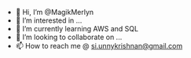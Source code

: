 - 👋 Hi, I’m @MagikMerlyn
- 👀 I’m interested in ...
- 🌱 I’m currently learning AWS and SQL
- 💞️ I’m looking to collaborate on ...
- 📫 How to reach me @ 
  si.unnykrishnan@gmail.com
<!---
MagikMerlyn/MagikMerlyn is a ✨ special ✨ repository because its `README.md` (this file) appears on your GitHub profile.
You can click the Preview link to take a look at your changes.
--->
